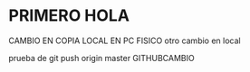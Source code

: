 # PRIMERO HOLA

CAMBIO EN COPIA LOCAL EN PC FISICO
otro cambio en local

prueba de git push origin master
GITHUBCAMBIO
